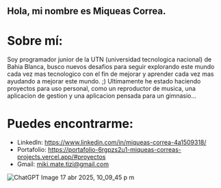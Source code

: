 ## Hola, mi nombre es Miqueas Correa.

# Sobre mí:
Soy programador junior de la UTN (universidad tecnologica nacional) de Bahia Blanca, busco nuevos desafios para seguir explorando este mundo cada vez mas tecnologico con el fin de mejorar y aprender cada vez mas ayudando a mejorar este mundo. ;)
Ultimamente he estado haciendo proyectos para uso personal, como un reproductor de musica, una aplicacion de gestion y una aplicacion pensada para un gimnasio...

# Puedes encontrarme:
- LinkedIn: https://www.linkedin.com/in/miqueas-correa-4a1509318/
- Portafolio: https://portafolio-6rgpzs2u1-miqueas-correas-projects.vercel.app/#proyectos
- Gmail: miki.mate.tizi@gmail.com



![ChatGPT Image 17 abr 2025, 10_09_45 p m](https://github.com/user-attachments/assets/7c5a45d9-36e5-4120-8421-eb09cd641d32)
